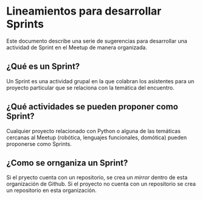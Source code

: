 # Lineamientos para desarrollar Sprints 

Este documento describe una serie de sugerencias para desarrollar una actividad de Sprint en el Meetup de manera organizada.

## ¿Qué es un Sprint?

Un Sprint es una actividad grupal en la que colabran los asistentes para un proyecto particular que se relaciona con la temática del encuentro.

## ¿Qué actividades se pueden proponer como Sprint?

Cualquier proyecto relacionado con Python o alguna de las temáticas cercanas al Meetup (robótica, lenguajes funcionales, domótica) pueden proponerse como Sprints.

## ¿Como se ornganiza un Sprint?

Si el pryecto cuenta con un repositorio, se crea un *mirror* dentro de esta organización de Github. Si el proyecto no cuenta con un repositorio se crea un repositorio en esta organización.

